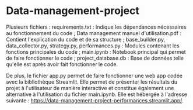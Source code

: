 # Data-management-project

Plusieurs fichiers : 
requirements.txt : Indique les dépendances nécessaires au fonctionnement du code ;
Data management manuel d'utilisation.pdf : Contient l'explication du code et de sa structure ;
base_builder.py, data_collector.py, strategy.py, performances.py : Modules contenant les fonctions principales du code ;
main.ipynb : Notebook principal qui permet de faire fonctionner le code ;
project_database.db : Base de données telle qu'elle est après avoir fait fonctionner le code.

De plus, le fichier app.py permet de faire fonctionner une web app codée avec la bibliothèque Streamlit. Elle permet de présenter les résultats du projet à l'utilisateur de manière interactive et constitue également une alternative à l'utilisation du fichier main.ipynb.
Elle est hébergée à l'adresse suivante : https://data-management-project-performances.streamlit.app/.
